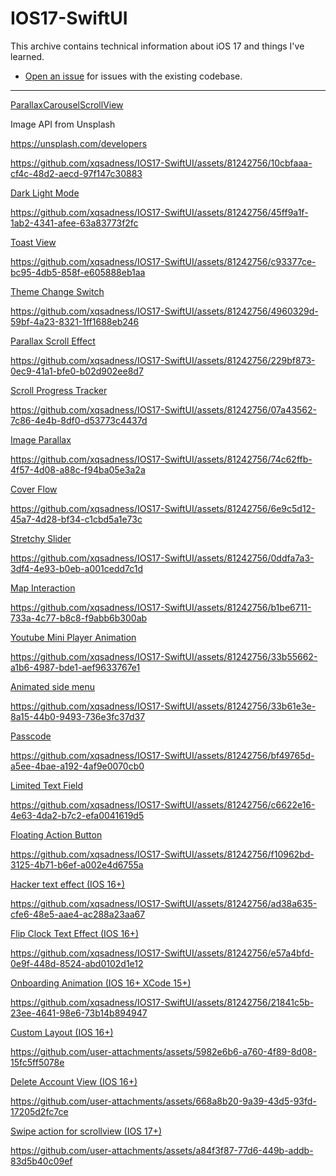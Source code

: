 # IOS17-SwiftUI
This archive contains technical information about iOS 17 and things I've learned.

- [Open an issue](https://github.com/xqsadness/IOS17-SwiftUI/issues) for issues with the existing codebase.
------------------------


<a href="https://github.com/xqsadness/IOS17-SwiftUI/tree/main/IOS17-Swift/View/ParallaxCarouselScroll" > ParallaxCarouselScrollView </a>

<span> <p> Image API from Unsplash </p>  <a href="" >  https://unsplash.com/developers </a> </span>
 
https://github.com/xqsadness/IOS17-SwiftUI/assets/81242756/10cbfaaa-cf4c-48d2-aecd-97f147c30883

<a href="https://github.com/xqsadness/IOS17-SwiftUI/tree/main/IOS17-Swift/View/DarkLightMode" > Dark Light Mode </a>

https://github.com/xqsadness/IOS17-SwiftUI/assets/81242756/45ff9a1f-1ab2-4341-afee-63a83773f2fc

<a href="https://github.com/xqsadness/IOS17-SwiftUI/blob/main/IOS17-Swift/Helpers/Toast.swift" > Toast View </a>

https://github.com/xqsadness/IOS17-SwiftUI/assets/81242756/c93377ce-bc95-4db5-858f-e605888eb1aa

<a href="https://github.com/xqsadness/IOS17-SwiftUI/blob/main/IOS17-Swift/View/DarkModeSwitch/ThemeChangeSwitch.swift" > Theme Change Switch </a>

https://github.com/xqsadness/IOS17-SwiftUI/assets/81242756/4960329d-59bf-4a23-8321-1ff1688eb246

<a href="https://github.com/xqsadness/IOS17-SwiftUI/tree/main/IOS17-Swift/View/ParallaxScrollEffect" > Parallax Scroll Effect </a>

https://github.com/xqsadness/IOS17-SwiftUI/assets/81242756/229bf873-0ec9-41a1-bfe0-b02d902ee8d7

<a href="https://github.com/xqsadness/IOS17-SwiftUI/tree/main/IOS17-Swift/View/ScrollProgressTracker" > Scroll Progress Tracker </a>

https://github.com/xqsadness/IOS17-SwiftUI/assets/81242756/07a43562-7c86-4e4b-8df0-d53773c4437d 

<a href="https://github.com/xqsadness/IOS17-SwiftUI/blob/main/IOS17-Swift/View/ImageParalax/ImageParalaxView.swift" > Image Parallax </a>

https://github.com/xqsadness/IOS17-SwiftUI/assets/81242756/74c62ffb-4f57-4d08-a88c-f94ba05e3a2a

<a href="https://github.com/xqsadness/IOS17-SwiftUI/tree/main/IOS17-Swift/View/CoverFlow" > Cover Flow </a>

https://github.com/xqsadness/IOS17-SwiftUI/assets/81242756/6e9c5d12-45a7-4d28-bf34-c1cbd5a1e73c

<a href="https://github.com/xqsadness/IOS17-SwiftUI/tree/main/IOS17-Swift/View/StretchySlider" > Stretchy Slider </a>

https://github.com/xqsadness/IOS17-SwiftUI/assets/81242756/0ddfa7a3-3df4-4e93-b0eb-a001cedd7c1d

<a href="https://github.com/xqsadness/IOS17-SwiftUI/blob/main/IOS17-Swift/View/Other/MapInteraction.swift" > Map Interaction </a>

https://github.com/xqsadness/IOS17-SwiftUI/assets/81242756/b1be6711-733a-4c77-b8c8-f9abb6b300ab

<a href="https://github.com/xqsadness/IOS17-SwiftUI/tree/main/IOS17-Swift/View/YouTubeMiniPlayer" > Youtube Mini Player Animation </a>

https://github.com/xqsadness/IOS17-SwiftUI/assets/81242756/33b55662-a1b6-4987-bde1-aef9633767e1

<a href="https://github.com/xqsadness/IOS17-SwiftUI/tree/main/IOS17-Swift/View/SideMenu" > Animated side menu </a>

https://github.com/xqsadness/IOS17-SwiftUI/assets/81242756/33b61e3e-8a15-44b0-9493-736e3fc37d37

<a href="https://github.com/xqsadness/IOS17-SwiftUI/tree/main/IOS17-Swift/View/Passcode" > Passcode </a>

https://github.com/xqsadness/IOS17-SwiftUI/assets/81242756/bf49765d-a5ee-4bae-a192-4af9e0070cb0

<a href="https://github.com/xqsadness/IOS17-SwiftUI/tree/main/IOS17-Swift/View/LimitedTextField%20" > Limited Text Field </a>

https://github.com/xqsadness/IOS17-SwiftUI/assets/81242756/c6622e16-4e63-4da2-b7c2-efa0041619d5

<a href="https://github.com/xqsadness/IOS17-SwiftUI/tree/main/IOS17-Swift/View/FloatingActionButton" > Floating Action Button </a>

https://github.com/xqsadness/IOS17-SwiftUI/assets/81242756/f10962bd-3125-4b71-b6ef-a002e4d6755a

<a href="https://github.com/xqsadness/IOS17-SwiftUI/tree/main/IOS17-Swift/View/HackerTextEffect" > Hacker text effect (IOS 16+) </a>

https://github.com/xqsadness/IOS17-SwiftUI/assets/81242756/ad38a635-cfe6-48e5-aae4-ac288a23aa67

<a href="https://github.com/xqsadness/IOS17-SwiftUI/tree/main/IOS17-Swift/View/FlipClockTextEffect" > Flip Clock Text Effect (IOS 16+) </a>

https://github.com/xqsadness/IOS17-SwiftUI/assets/81242756/e57a4bfd-0e9f-448d-8524-abd0102d1e12

<a href="https://github.com/xqsadness/IOS17-SwiftUI/tree/main/IOS17-Swift/View/OnBoardingAnimation" > Onboarding Animation (IOS 16+ XCode 15+) </a>

https://github.com/xqsadness/IOS17-SwiftUI/assets/81242756/21841c5b-23ee-4641-98e6-73b14b894947

<a href="https://github.com/xqsadness/IOS17-SwiftUI/tree/main/IOS17-Swift/View/CustomLayout" > Custom Layout (IOS 16+) </a>

https://github.com/user-attachments/assets/5982e6b6-a760-4f89-8d08-15fc5ff5078e

<a href="https://github.com/xqsadness/IOS17-SwiftUI/tree/main/IOS17-Swift/View/DeleteAccountView" > Delete Account View (IOS 16+) </a>

https://github.com/user-attachments/assets/668a8b20-9a39-43d5-93fd-17205d2fc7ce

<a href="https://github.com/xqsadness/IOS17-SwiftUI/tree/main/IOS17-Swift/View/SwipeActionsScrollView%20" > Swipe action for scrollview (IOS 17+) </a>

https://github.com/user-attachments/assets/a84f3f87-77d6-449b-addb-83d5b40c09ef


